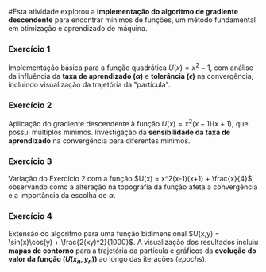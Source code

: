 #Esta atividade explorou a **implementação do algoritmo de gradiente descendente** para encontrar mínimos de funções, um método fundamental em otimização e aprendizado de máquina.

### Exercício 1

Implementação básica para a função quadrática $U(x) = x^2 - 1$, com análise da influência da **taxa de aprendizado ($\alpha$)** e **tolerância ($\epsilon$)** na convergência, incluindo visualização da trajetória da "partícula".

### Exercício 2

Aplicação do gradiente descendente à função $U(x) = x^2(x-1)(x+1)$, que possui múltiplos mínimos. Investigação da **sensibilidade da taxa de aprendizado** na convergência para diferentes mínimos.

### Exercício 3

Variação do Exercício 2 com a função $U(x) = x^2(x-1)(x+1) + \frac{x}{4}$, observando como a alteração na topografia da função afeta a convergência e a importância da escolha de $\alpha$.

### Exercício 4

Extensão do algoritmo para uma função bidimensional $U(x,y) = \sin(x)\cos(y) + \frac{2(xy)^2}{1000}$. A visualização dos resultados incluiu **mapas de contorno** para a trajetória da partícula e gráficos da **evolução do valor da função ($U(x_n, y_n)$)** ao longo das iterações (_epochs_).